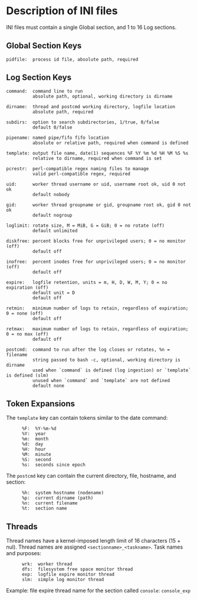# Description of INI files

INI files must contain a single Global section, and 1 to 16 Log sections.

## Global Section Keys

    pidfile:  process id file, absolute path, required

## Log Section Keys

    command:  command line to run
              absolute path, optional, working directory is dirname

    dirname:  thread and postcmd working directory, logfile location
              absolute path, required

    subdirs:  option to search subdirectories, 1/true, 0/false
              default 0/false

    pipename: named pipe/fifo fifo location
              absolute or relative path, required when command is defined

    template: output file name, date(1) sequences %F %Y %m %d %H %M %S %s
              relative to dirname, required when command is set

    pcrestr:  perl-compatible regex naming files to manage
              valid perl-compatible regex, required

    uid:      worker thread username or uid, username root ok, uid 0 not ok
              default nobody

    gid:      worker thread groupname or gid, groupname root ok, gid 0 not ok
              default nogroup

    loglimit: rotate size, M = MiB, G = GiB; 0 = no rotate (off)
              default unlimited

    diskfree: percent blocks free for unprivileged users; 0 = no monitor (off)
              default off

    inofree:  percent inodes free for unprivileged users; 0 = no monitor (off)
              default off

    expire:   logfile retention, units = m, H, D, W, M, Y; 0 = no expiration (off)
              default unit = D
              default off

    retmin:   minimum number of logs to retain, regardless of expiration; 0 = none (off)
              default off

    retmax:   maximum number of logs to retain, regardless of expiration; 0 = no max (off)
              default off

    postcmd:  command to run after the log closes or rotates, %n = filename
              string passed to bash -c, optional, working directory is dirname
              used when `command` is defined (log ingestion) or `template` is defined (slm)
              unused when `command` and `template` are not defined
              default none

## Token Expansions

The `template` key can contain tokens similar to the date command:

          %F:  %Y-%m-%d
          %Y:  year
          %m:  month
          %d:  day
          %H:  hour
          %M:  minute
          %S:  second
          %s:  seconds since epoch

The `postcmd` key can contain the current directory, file, hostname, and section:

          %h:  system hostname (nodename)
          %p:  current dirname (path)
          %n:  current filename
          %t:  section name

## Threads

Thread names have a kernel-imposed length limit of 16 characters (15 + nul).
Thread names are assigned `<sectionname>_<taskname>`.  Task names and purposes:

          wrk:  worker thread
          dfs:  filesystem free space monitor thread
          exp:  logfile expire monitor thread
          slm:  simple log monitor thread

Example: file expire thread name for the section called `console`: `console_exp`

